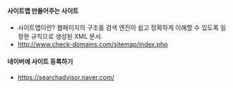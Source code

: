 #### 사이트맵 만들어주는 사이트

- 사이트맵이란? 웹페이지의 구조를 검색 엔진이 쉽고 정확하게 이해할 수 있도록 일정한 규칙으로 생성된 XML 문서.
- http://www.check-domains.com/sitemap/index.php

#### 네이버에 사이트 등록하기

- https://searchadvisor.naver.com/
